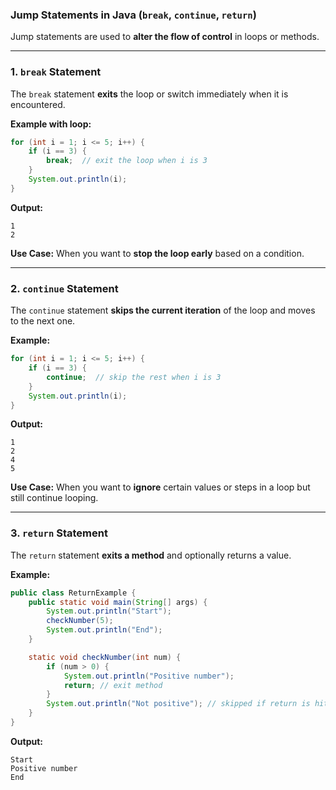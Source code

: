 ### **Jump Statements in Java (`break`, `continue`, `return`)**

Jump statements are used to **alter the flow of control** in loops or methods.

---

### **1. `break` Statement**

The `break` statement **exits** the loop or switch immediately when it is encountered.

**Example with loop:**
```java
for (int i = 1; i <= 5; i++) {
    if (i == 3) {
        break;  // exit the loop when i is 3
    }
    System.out.println(i);
}
```

**Output:**
```
1
2
```

**Use Case:** When you want to **stop the loop early** based on a condition.

---

### **2. `continue` Statement**

The `continue` statement **skips the current iteration** of the loop and moves to the next one.

**Example:**
```java
for (int i = 1; i <= 5; i++) {
    if (i == 3) {
        continue;  // skip the rest when i is 3
    }
    System.out.println(i);
}
```

**Output:**
```
1
2
4
5
```

**Use Case:** When you want to **ignore** certain values or steps in a loop but still continue looping.

---

### **3. `return` Statement**

The `return` statement **exits a method** and optionally returns a value.

**Example:**
```java
public class ReturnExample {
    public static void main(String[] args) {
        System.out.println("Start");
        checkNumber(5);
        System.out.println("End");
    }

    static void checkNumber(int num) {
        if (num > 0) {
            System.out.println("Positive number");
            return; // exit method
        }
        System.out.println("Not positive"); // skipped if return is hit
    }
}
```

**Output:**
```
Start
Positive number
End
```
